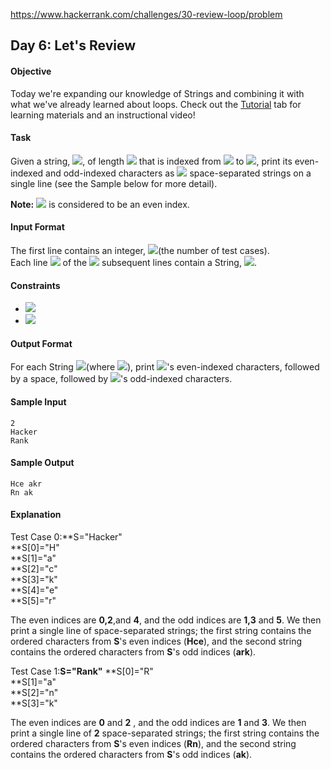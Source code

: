 https://www.hackerrank.com/challenges/30-review-loop/problem

## Day 6: Let's Review

#### Objective
Today we're expanding our knowledge of Strings and combining it with what we've already learned about loops. Check out the [Tutorial](https://www.hackerrank.com/challenges/30-review-loop/tutorial) tab for learning materials and an instructional video!

#### Task
Given a string, <img src="https://latex.codecogs.com/svg.latex?\Large&space;S">, of length <img src="https://latex.codecogs.com/svg.latex?\Large&space;N"> that is indexed from <img src="https://latex.codecogs.com/svg.latex?\Large&space;0"> to <img src="https://latex.codecogs.com/svg.latex?\Large&space;N-1">, print its even-indexed and odd-indexed characters as <img src="https://latex.codecogs.com/svg.latex?\Large&space;2"> space-separated strings on a single line (see the Sample below for more detail).

**Note:** <img src="https://latex.codecogs.com/svg.latex?\Large&space;0"> is considered to be an even index.

#### Input Format

The first line contains an integer, <img src="https://latex.codecogs.com/svg.latex?\Large&space;T">(the number of test cases).<br>
Each line <img src="https://latex.codecogs.com/svg.latex?\Large&space;i"> of the <img src="https://latex.codecogs.com/svg.latex?\Large&space;T"> subsequent lines contain a String, <img src="https://latex.codecogs.com/svg.latex?\Large&space;S">.

#### Constraints
- <img src="https://latex.codecogs.com/svg.latex?\Large&space;1\le[T}\le{10}">
- <img src="https://latex.codecogs.com/svg.latex?\Large&space;2\le{length{\;}of{\;}S\le{10000}}">

#### Output Format

For each String <img src="https://latex.codecogs.com/svg.latex?\Large&space;S_j">(where <img src="https://latex.codecogs.com/svg.latex?\Large&space;0\le{j}\le{T-1}">), print <img src="https://latex.codecogs.com/svg.latex?\Large&space;S_j">'s even-indexed characters, followed by a space, followed by <img src="https://latex.codecogs.com/svg.latex?\Large&space;S_j">'s odd-indexed characters.

#### Sample Input
```
2
Hacker
Rank
```
#### Sample Output
```
Hce akr
Rn ak
```
#### Explanation

Test Case 0:**S="Hacker"<br>
**S[0]="H"<br>
**S[1]="a"<br>
**S[2]="c"<br>
**S[3]="k"<br>
**S[4]="e"<br>
**S[5]="r"<br>

The even indices are **0,2**,and **4**, and the odd indices are **1,3** and **5**. We then print a single line of space-separated strings; the first string contains the ordered characters from **S**'s even indices (**Hce**), and the second string contains the ordered characters from **S**'s odd indices (**ark**).

Test Case 1:**S="Rank"**
**S[0]="R"<br>
**S[1]="a"<br>
**S[2]="n"<br>
**S[3]="k"<br>

The even indices are **0** and **2** , and the odd indices are **1** and **3**. We then print a single line of **2** space-separated strings; the first string contains the ordered characters from **S**'s even indices (**Rn**), and the second string contains the ordered characters from **S**'s odd indices (**ak**).
